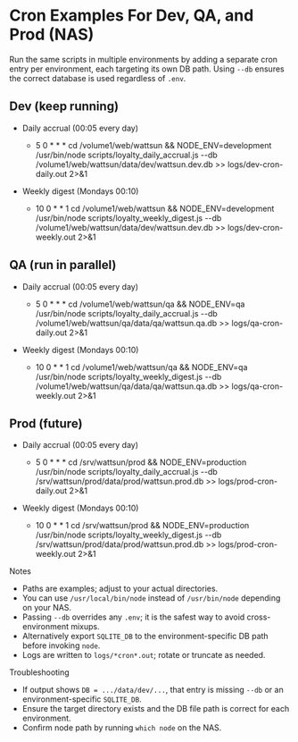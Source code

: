 # Cron Examples For Dev, QA, and Prod (NAS)

Run the same scripts in multiple environments by adding a separate cron entry per environment, each targeting its own DB path. Using `--db` ensures the correct database is used regardless of `.env`.

## Dev (keep running)

- Daily accrual (00:05 every day)
  - 5 0 * * * cd /volume1/web/wattsun && NODE_ENV=development /usr/bin/node scripts/loyalty_daily_accrual.js --db /volume1/web/wattsun/data/dev/wattsun.dev.db >> logs/dev-cron-daily.out 2>&1

- Weekly digest (Mondays 00:10)
  - 10 0 * * 1 cd /volume1/web/wattsun && NODE_ENV=development /usr/bin/node scripts/loyalty_weekly_digest.js --db /volume1/web/wattsun/data/dev/wattsun.dev.db >> logs/dev-cron-weekly.out 2>&1

## QA (run in parallel)

- Daily accrual (00:05 every day)
  - 5 0 * * * cd /volume1/web/wattsun/qa && NODE_ENV=qa /usr/bin/node scripts/loyalty_daily_accrual.js --db /volume1/web/wattsun/qa/data/qa/wattsun.qa.db >> logs/qa-cron-daily.out 2>&1

- Weekly digest (Mondays 00:10)
  - 10 0 * * 1 cd /volume1/web/wattsun/qa && NODE_ENV=qa /usr/bin/node scripts/loyalty_weekly_digest.js --db /volume1/web/wattsun/qa/data/qa/wattsun.qa.db >> logs/qa-cron-weekly.out 2>&1

## Prod (future)

- Daily accrual (00:05 every day)
  - 5 0 * * * cd /srv/wattsun/prod && NODE_ENV=production /usr/bin/node scripts/loyalty_daily_accrual.js --db /srv/wattsun/prod/data/prod/wattsun.prod.db >> logs/prod-cron-daily.out 2>&1

- Weekly digest (Mondays 00:10)
  - 10 0 * * 1 cd /srv/wattsun/prod && NODE_ENV=production /usr/bin/node scripts/loyalty_weekly_digest.js --db /srv/wattsun/prod/data/prod/wattsun.prod.db >> logs/prod-cron-weekly.out 2>&1

Notes
- Paths are examples; adjust to your actual directories.
- You can use `/usr/local/bin/node` instead of `/usr/bin/node` depending on your NAS.
- Passing `--db` overrides any `.env`; it is the safest way to avoid cross-environment mixups.
- Alternatively export `SQLITE_DB` to the environment-specific DB path before invoking `node`.
- Logs are written to `logs/*cron*.out`; rotate or truncate as needed.

Troubleshooting
- If output shows `DB = .../data/dev/...`, that entry is missing `--db` or an environment-specific `SQLITE_DB`.
- Ensure the target directory exists and the DB file path is correct for each environment.
- Confirm node path by running `which node` on the NAS.
